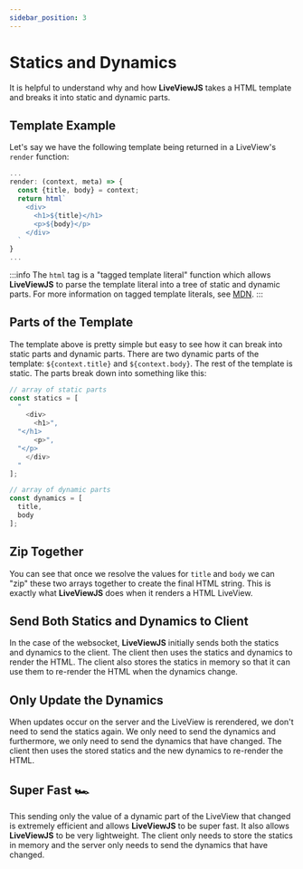 ```yaml
---
sidebar_position: 3
---
```


# Statics and Dynamics

It is helpful to understand why and how **LiveViewJS** takes a HTML template and breaks it into static and dynamic parts.  

## Template Example
Let's say we have the following template being returned in a LiveView's `render` function:
```ts
...
render: (context, meta) => {
  const {title, body} = context;
  return html`
    <div>
      <h1>${title}</h1>
      <p>${body}</p>
    </div>
  `
}
...
```

:::info
  The `html` tag is a "tagged template literal" function which allows **LiveViewJS** to parse the template literal into a tree of static and dynamic parts.  For more information on tagged template literals, see [MDN](https://developer.mozilla.org/en-US/docs/Web/JavaScript/Reference/Template_literals#tagged_templates).
:::

## Parts of the Template
The template above is pretty simple but easy to see how it can break into static parts and dynamic parts.  There are two dynamic parts of the template: `${context.title}` and `${context.body}`.  The rest of the template is static.  The parts break down into something like this:
```ts
// array of static parts
const statics = [
  "
    <div>
      <h1>",
  "</h1>
      <p>",
  "</p>
    </div>
  "
];

// array of dynamic parts
const dynamics = [
  title,
  body
];

```

## Zip Together
You can see that once we resolve the values for `title` and `body` we can "zip" these two arrays together to create the final HTML string.  This is exactly what **LiveViewJS** does when it renders a HTML LiveView.  

## Send Both Statics and Dynamics to Client
In the case of the websocket, **LiveViewJS** initially sends both the statics and dynamics to the client.  The client then uses the statics and dynamics to render the HTML.  The client also stores the statics in memory so that it can use them to re-render the HTML when the dynamics change. 

## Only Update the Dynamics
When updates occur on the server and the LiveView is rerendered, we don't need to send the statics again.  We only need to send the dynamics and furthermore, we only need to send the dynamics that have changed.  The client then uses the stored statics and the new dynamics to re-render the HTML.

## Super Fast 🏎
This sending only the value of a dynamic part of the LiveView that changed is extremely efficient and allows **LiveViewJS** to be super fast.  It also allows **LiveViewJS** to be very lightweight.  The client only needs to store the statics in memory and the server only needs to send the dynamics that have changed.  
